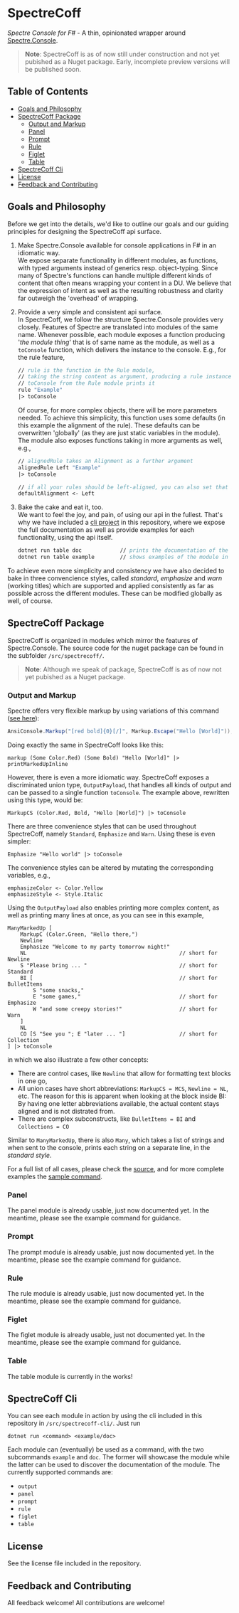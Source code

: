 # SpectreCoff
_Spectre Console for F#_ - A thin, opinionated wrapper around [Spectre.Console](https://github.com/spectreconsole/spectre.console).

> <b>Note</b>: SpectreCoff is as of now still under construction and not yet pubished as a Nuget package. Early, incomplete preview versions will be published soon. 
## Table of Contents
- [Goals and Philosophy](#goals-and-philosophy)
- [SpectreCoff Package](#spectrecoff-package)
  * [Output and Markup](#output-and-markup)
  * [Panel](#panel)
  * [Prompt](#prompt)
  * [Rule](#rule)
  * [Figlet](#rule)
  * [Table](#table)
- [SpectreCoff Cli](#spectrecoff-cli)
- [License](#license)
- [Feedback and Contributing](#feedback-and-contributing)

## Goals and Philosophy
Before we get into the details, we'd like to outline our goals and our guiding principles for designing the SpectreCoff api surface.

1. Make Spectre.Console available for console applications in F# in an idiomatic way.  
    We expose separate functionality in different modules, as functions, with typed arguments instead of generics resp. object-typing. Since many of Spectre's functions can handle multiple different kinds of content that often means wrapping your content in a DU. We believe that the expression of intent as well as the resulting robustness and clarity far outweigh the 'overhead' of wrapping. 

1. Provide a very simple and consistent api surface.  
    In SpectreCoff, we follow the structure Spectre.Console provides very closely. Features of Spectre are translated into modules of the same name. Whenever possible, each module exposes a function producing '_the module thing_' that is of same name as the module, as well as a `toConsole` function, which delivers the instance to the console. E.g., for the rule feature,
    ```fs
    // rule is the function in the Rule module, 
    // taking the string content as argument, producing a rule instance
    // toConsole from the Rule module prints it
    rule "Example"     
    |> toConsole 
    ```
    Of course, for more complex objects, there will be more parameters needed. To achieve this simplicity, this function uses some defaults (in this example the alignment of the rule). These defaults can be overwritten 'globally' (as they are just static variables in the module). The module also exposes functions taking in more arguments as well, e.g.,
    ```fs
    // alignedRule takes an Alignment as a further argument
    alignedRule Left "Example"
    |> toConsole

    // if all your rules should be left-aligned, you can also set that as the default, which is used by rule
    defaultAlignment <- Left
    ```

1. Bake the cake and eat it, too.  
    We want to feel the joy, and pain, of using our api in the fullest. That's why we have included a [cli project](#spectrecoff-cli) in this repository, where we expose the full documentation as well as provide examples for each functionality, using the api itself.
    ```fs
    dotnet run table doc            // prints the documentation of the table module
    dotnet run table example        // shows examples of the module in action
    ```

To achieve even more simplicity and consistency we have also decided to bake in three convencience styles,  called _standard_, _emphasize_ and _warn_ (working titles) which are supported and applied consistently as far as possible across the different modules. These can be modified globally as well, of course.

## SpectreCoff Package
SpectreCoff is organized in modules which mirror the features of Spectre.Console. The source code for the nuget package can be found in the subfolder `/src/spectrecoff/`.

> <b>Note</b>: Although we speak of package, SpectreCoff is as of now not yet pubished as a Nuget package.

### Output and Markup
Spectre offers very flexible markup by using variations of this command ([see here](https://spectreconsole.net/markup)):
```Cs
AnsiConsole.Markup("[red bold]{0}[/]", Markup.Escape("Hello [World]"));
```
Doing exactly the same in SpectreCoff looks like this:
```Fs
markup (Some Color.Red) (Some Bold) "Hello [World]" |> printMarkedUpInline    
```
However, there is even a more idiomatic way. SpectreCoff exposes a discriminated union type, `OutputPayload`, that handles all kinds of output and can be passed to a single function `toConsole`. The example above, rewritten using this type, would be:
```Fs
MarkupCS (Color.Red, Bold, "Hello [World]") |> toConsole
```
There are three convenience styles that can be used throughout SpectreCoff, namely `Standard`, `Emphasize` and `Warn`. Using these is even simpler:
```Fs
Emphasize "Hello world" |> toConsole
```
The convenience styles can be altered by mutating the corresponding variables, e.g.,
```Fs
emphasizeColor <- Color.Yellow
emphasizeStyle <- Style.Italic
```
Using the `OutputPayload` also enables printing more complex content, as well as printing many lines at once, as you can see in this example,
```Fs
ManyMarkedUp [
    MarkupC (Color.Green, "Hello there,")
    Newline    
    Emphasize "Welcome to my party tomorrow night!"
    NL                                                // short for Newline
    S "Please bring ... "                             // short for Standard
    BI [                                              // short for BulletItems
        S "some snacks,"        
        E "some games,"                               // short for Emphasize
        W "and some creepy stories!"                  // short for Warn
    ]
    NL
    CO [S "See you "; E "later ... "]                 // short for Collection
] |> toConsole
``` 
in which we also illustrate a few other concepts:
* There are control cases, like `Newline` that allow for formatting text blocks in one go,
* All union cases have short abbreviations: `MarkupCS = MCS`, `Newline = NL`, etc. The reason for this is apparent when looking at the block inside BI: By having one letter abbreviations available, the actual content stays aligned and is not distrated from.
* There are complex subconstructs, like `BulletItems = BI` and `Collections = CO`

Similar to `ManyMarkedUp`, there is also `Many`, which takes a list of strings and when sent to the console, prints each string on a separate line, in the _standard style_. 

For a full list of all cases, please check the [source](https://github.com/EluciusFTW/SpectreCoff/blob/main/src/spectrecoff/Output.fs), and for more complete examples the [sample command](https://github.com/EluciusFTW/SpectreCoff/blob/main/src/spectrecoff-cli/commands/Output.fs).

### Panel
The panel module is already usable, just now documented yet. In the meantime, please see the example command for guidance. 

### Prompt
The prompt module is already usable, just now documented yet. In the meantime, please see the example command for guidance. 

### Rule
The rule module is already usable, just now documented yet. In the meantime, please see the example command for guidance.

### Figlet
The figlet module is already usable, just not documented yet. In the meantime, please see the example command for guidance.

### Table
The table module is currently in the works!

## SpectreCoff Cli
You can see each module in action by using the cli included in this repository in `/src/spectrecoff-cli/`. Just run 
```PS
dotnet run <command> <example/doc>
```
Each module can (eventually) be used as a command, with the two subcommands `example` and `doc`. The former will showcase the module while the latter can be used to discover the documentation of the module. The currently supported commands are:
* `output`
* `panel`
* `prompt`
* `rule`
* `figlet`
* `table` 

## License
See the license file included in the repository.

## Feedback and Contributing
All feedback welcome!
All contributions are welcome!
